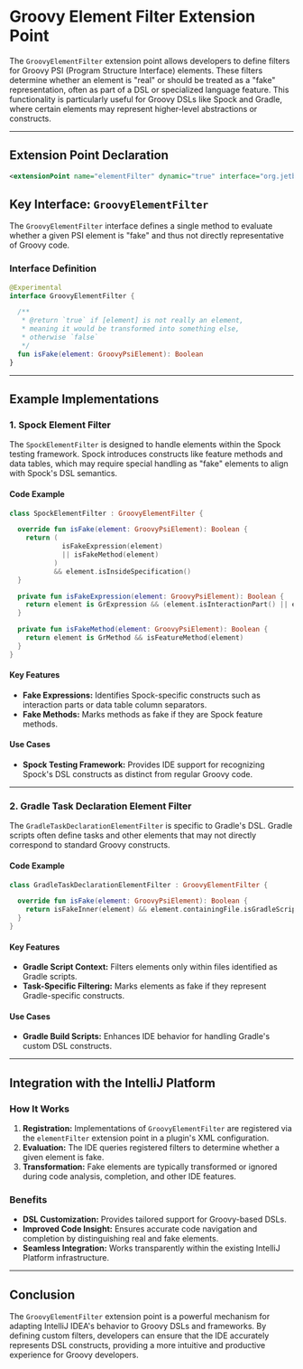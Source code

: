 # Groovy Element Filter Extension Point

The `GroovyElementFilter` extension point allows developers to define filters for Groovy PSI (Program Structure Interface) elements. These filters determine whether an element is "real" or should be treated as a "fake" representation, often as part of a DSL or specialized language feature. This functionality is particularly useful for Groovy DSLs like Spock and Gradle, where certain elements may represent higher-level abstractions or constructs.

---

## Extension Point Declaration

```xml
<extensionPoint name="elementFilter" dynamic="true" interface="org.jetbrains.plugins.groovy.lang.GroovyElementFilter"/>
```

## Key Interface: `GroovyElementFilter`

The `GroovyElementFilter` interface defines a single method to evaluate whether a given PSI element is "fake" and thus not directly representative of Groovy code.

### Interface Definition

```kotlin
@Experimental
interface GroovyElementFilter {

  /**
   * @return `true` if [element] is not really an element,
   * meaning it would be transformed into something else,
   * otherwise `false`
   */
  fun isFake(element: GroovyPsiElement): Boolean
}
```

---

## Example Implementations

### 1. **Spock Element Filter**

The `SpockElementFilter` is designed to handle elements within the Spock testing framework. Spock introduces constructs like feature methods and data tables, which may require special handling as "fake" elements to align with Spock's DSL semantics.

#### Code Example

```kotlin
class SpockElementFilter : GroovyElementFilter {

  override fun isFake(element: GroovyPsiElement): Boolean {
    return (
             isFakeExpression(element)
             || isFakeMethod(element)
           )
           && element.isInsideSpecification()
  }

  private fun isFakeExpression(element: GroovyPsiElement): Boolean {
    return element is GrExpression && (element.isInteractionPart() || element.isTableColumnSeparator())
  }

  private fun isFakeMethod(element: GroovyPsiElement): Boolean {
    return element is GrMethod && isFeatureMethod(element)
  }
}
```

#### Key Features
- **Fake Expressions:** Identifies Spock-specific constructs such as interaction parts or data table column separators.
- **Fake Methods:** Marks methods as fake if they are Spock feature methods.

#### Use Cases
- **Spock Testing Framework:** Provides IDE support for recognizing Spock's DSL constructs as distinct from regular Groovy code.

---

### 2. **Gradle Task Declaration Element Filter**

The `GradleTaskDeclarationElementFilter` is specific to Gradle's DSL. Gradle scripts often define tasks and other elements that may not directly correspond to standard Groovy constructs.

#### Code Example

```kotlin
class GradleTaskDeclarationElementFilter : GroovyElementFilter {

  override fun isFake(element: GroovyPsiElement): Boolean {
    return isFakeInner(element) && element.containingFile.isGradleScript()
  }
}
```

#### Key Features
- **Gradle Script Context:** Filters elements only within files identified as Gradle scripts.
- **Task-Specific Filtering:** Marks elements as fake if they represent Gradle-specific constructs.

#### Use Cases
- **Gradle Build Scripts:** Enhances IDE behavior for handling Gradle's custom DSL constructs.

---

## Integration with the IntelliJ Platform

### **How It Works**
1. **Registration:** Implementations of `GroovyElementFilter` are registered via the `elementFilter` extension point in a plugin's XML configuration.
2. **Evaluation:** The IDE queries registered filters to determine whether a given element is fake.
3. **Transformation:** Fake elements are typically transformed or ignored during code analysis, completion, and other IDE features.

### **Benefits**
- **DSL Customization:** Provides tailored support for Groovy-based DSLs.
- **Improved Code Insight:** Ensures accurate code navigation and completion by distinguishing real and fake elements.
- **Seamless Integration:** Works transparently within the existing IntelliJ Platform infrastructure.

---

## Conclusion

The `GroovyElementFilter` extension point is a powerful mechanism for adapting IntelliJ IDEA's behavior to Groovy DSLs and frameworks. By defining custom filters, developers can ensure that the IDE accurately represents DSL constructs, providing a more intuitive and productive experience for Groovy developers.

